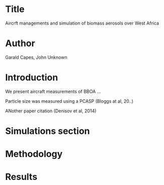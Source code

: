 # Title
Aircrft managements and simulation of biomass aerosols over 
West Africa

# Author
Garald Capes, John Unknown

# Introduction
We present aircraft measurements of BBOA ...

Particle size was measured using a PCASP (Bloggs at al, 20..)

ANother paper citation (Denisov et al, 2014)

# Simulations section

# Methodology

# Results
